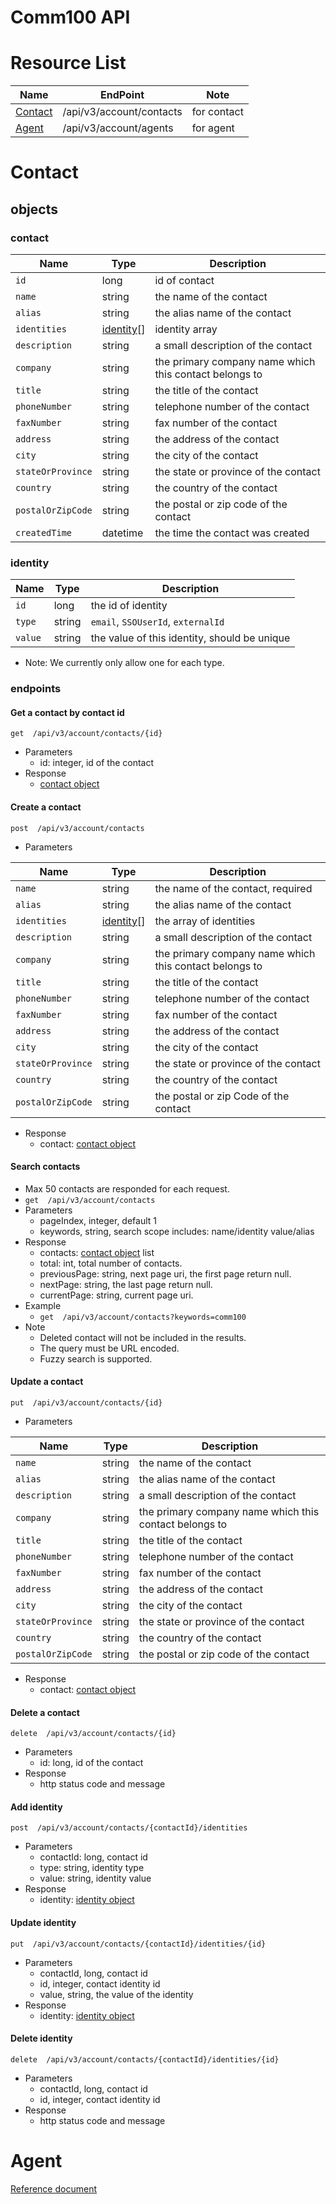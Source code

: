 # Comm100 API
# Resource List 
|Name|EndPoint|Note| 
|---|---|---| 
|[Contact](#contact)| /api/v3/account/contacts|for contact| 
|[Agent](#agent)| /api/v3/account/agents|for agent|

# Contact
## objects
### contact
| Name | Type | Description |
| - | - | - |
| `id` | long | id of contact |
| `name` | string |  the name of the contact |
| `alias` | string |  the alias name of the contact |
| `identities` | [identity](#identity)[] | identity array  |
| `description` | string | a small description of the contact |
| `company` | string | the primary company name which this contact belongs to |
| `title` | string | the title of the contact|
| `phoneNumber` | string | telephone number of the contact|
| `faxNumber` | string | fax number of the contact |
| `address` | string | the address of the contact  |
| `city` | string | the city of the contact  |
| `stateOrProvince` | string | the state or province of the contact |
| `country` | string |  the country of the contact |
| `postalOrZipCode` | string | the postal or zip code of the contact  |
| `createdTime` | datetime | the time the contact was created |
  
### identity
| Name | Type | Description | 
| - | - | - | 
| `id` | long | the id of identity |
| `type` | string | `email`, `SSOUserId`, `externalId` |
| `value` | string | the value of this identity, should be unique |

- Note: We currently only allow one for each type.

### endpoints
#### Get a contact by contact id
`get  /api/v3/account/contacts/{id}`
- Parameters
    - id: integer, id of the contact
- Response
    - [contact object](#contact)

#### Create a contact
`post  /api/v3/account/contacts`
- Parameters 

| Name | Type | Description |
| - | - | - |
| `name` | string |  the name of the contact, required |
| `alias` | string |  the alias name of the contact |
| `identities` | [identity](#identity)[] | the array of identities |
| `description` | string | a small description of the contact |
| `company` | string | the primary company name which this contact belongs to |
| `title` | string | the title of the contact |
| `phoneNumber` | string | telephone number of the contact|
| `faxNumber` | string | fax number of the contact |
| `address` | string | the address of the contact  |
| `city` | string | the city of the contact  |
| `stateOrProvince` | string | the state or province of the contact |
| `country` | string |  the country of the contact |
| `postalOrZipCode` | string | the postal or zip Code of the contact  |

- Response
    - contact: [contact object](#contact)

#### Search contacts
- Max 50 contacts are responded for each request.
- `get  /api/v3/account/contacts`
- Parameters
    - pageIndex, integer, default 1
    - keywords, string, search scope includes: name/identity value/alias 
- Response
    - contacts: [contact object](#contact) list
    - total: int, total number of contacts.
    - previousPage: string, next page uri, the first page return null.
    - nextPage: string, the last page return null.
    - currentPage: string, current page uri.
- Example
    - `get  /api/v3/account/contacts?keywords=comm100`
- Note
    - Deleted contact will not be included in the results.
    - The query must be URL encoded.
    - Fuzzy search is supported.

#### Update a contact
`put  /api/v3/account/contacts/{id}`
- Parameters

| Name | Type | Description |
| - | - | - |
| `name` | string |  the name of the contact |
| `alias` | string |  the alias name of the contact |
| `description` | string | a small description of the contact |
| `company` | string | the primary company name which this contact belongs to|
| `title` | string | the title of the contact|
| `phoneNumber` | string | telephone number of the contact|
| `faxNumber` | string | fax number of the contact |
| `address` | string | the address of the contact  |
| `city` | string | the city of the contact  |
| `stateOrProvince` | string | the state or province of the contact |
| `country` | string |  the country of the contact |
| `postalOrZipCode` | string | the postal or zip code of the contact |

- Response
    - contact: [contact object](#contact)

#### Delete a contact
 `delete  /api/v3/account/contacts/{id}`
- Parameters
    - id: long, id of the contact
- Response
    - http status code and message

#### Add identity
`post  /api/v3/account/contacts/{contactId}/identities`
- Parameters
    - contactId: long, contact id
    - type: string, identity type
    - value: string, identity value
- Response
    - identity: [identity object](#identity)

#### Update identity
`put  /api/v3/account/contacts/{contactId}/identities/{id}`
- Parameters
    - contactId, long, contact id
    - id, integer, contact identity id
    - value, string, the value of the identity
- Response
    - identity: [identity object](#identity)

#### Delete identity
 `delete  /api/v3/account/contacts/{contactId}/identities/{id}`
- Parameters
    - contactId, long, contact id
    - id, integer, contact identity id
- Response
    - http status code and message

# Agent
[Reference document](https://www.comm100.com/doc/api/introduction.htm#/Account?id=agent-json-format)
